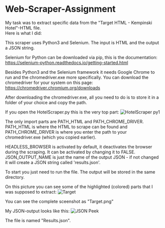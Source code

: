 # Web-Scraper-Assignment

My task was to extract specific data from the "Target HTML - Kempinski Hotel"-HTML file.  
Here is what I did: 

This scraper uses Python3 and Selenium. The input is HTML and the output a JSON string.

Selenium for Python can be downloaded via pip, this is the documentation:
https://selenium-python.readthedocs.io/getting-started.html

Besides Python3 and the Selenium framework it needs Google Chrome to run and the chromedriver.exe more specifically. 
You can download the chromedriver for your system on this page:
https://chromedriver.chromium.org/downloads

After downloading the chromedriver.exe, all you need to do is to store it in a folder of your choice and copy the path.

If you open the HotelScraper.py this is the very top part:
![HotelScraper py1](https://user-images.githubusercontent.com/91540358/211194679-a092a36c-2f33-49fd-bc5c-50cd591a98d1.png)

The only import parts are PATH_HTML and PATH_CHROME_DRIVER. 
PATH_HTML is where the HTML to scrape can be found and PATH_CHROME_DRIVER is where you enter the
path to your chromedriver.exe (which you copied earlier). 

HEADLESS_BROWSER is activated by default, it deactivates the browser during the scraping. It can be activated by changing it to FALSE.
JSON_OUTPUT_NAME is just the name of the output JSON - if not changed it will create a JSON string called 'results.json'.

To start you just need to run the file. The output will be stored in the same directory.

On this picture you can see some of the highlighted (colored) parts that I was supposed to extract:
![Target](https://github.com/CodeHD121/Booking.com-Scrapingproject/assets/91540358/ee7d0d18-64f2-4c6d-a22b-0e4c75e7cfeb)

You can see the complete sceenshot as "Target.png"

My JSON-output looks like this:
![JSON Peek](https://github.com/CodeHD121/Booking.com-Scrapingproject/assets/91540358/4f330a79-2605-4a37-bae0-1e092ba19d67)

The file is named "Results.json".



